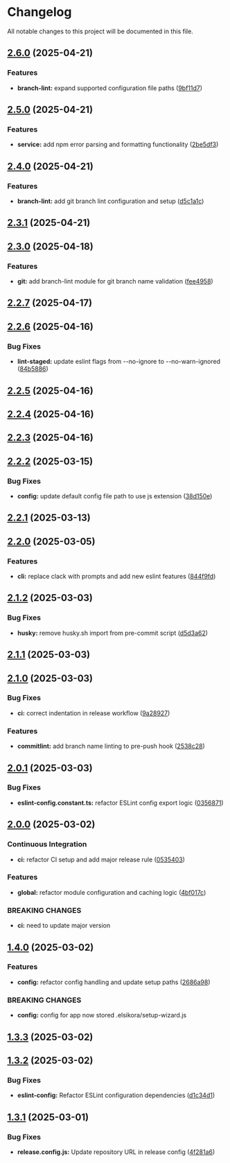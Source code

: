 # Changelog

All notable changes to this project will be documented in this file.

## [2.6.0](https://github.com/ElsiKora/Setup-Wizard/compare/v2.5.0...v2.6.0) (2025-04-21)

### Features

- **branch-lint:** expand supported configuration file paths ([9bf11d7](https://github.com/ElsiKora/Setup-Wizard/commit/9bf11d797c9ba5f1697d9173c30f17b2e003d8b2))

## [2.5.0](https://github.com/ElsiKora/Setup-Wizard/compare/v2.4.0...v2.5.0) (2025-04-21)

### Features

- **service:** add npm error parsing and formatting functionality ([2be5df3](https://github.com/ElsiKora/Setup-Wizard/commit/2be5df31db5458e6750a40121396083d351cbc45))

## [2.4.0](https://github.com/ElsiKora/Setup-Wizard/compare/v2.3.1...v2.4.0) (2025-04-21)

### Features

- **branch-lint:** add git branch lint configuration and setup ([d5c1a1c](https://github.com/ElsiKora/Setup-Wizard/commit/d5c1a1cf409d759632bd7dcb5cb144cafe5caad0))

## [2.3.1](https://github.com/ElsiKora/Setup-Wizard/compare/v2.3.0...v2.3.1) (2025-04-21)

## [2.3.0](https://github.com/ElsiKora/Setup-Wizard/compare/v2.2.7...v2.3.0) (2025-04-18)

### Features

- **git:** add branch-lint module for git branch name validation ([fee4958](https://github.com/ElsiKora/Setup-Wizard/commit/fee495813a123626cd28b1386bea35fca4426b16))

## [2.2.7](https://github.com/ElsiKora/Setup-Wizard/compare/v2.2.6...v2.2.7) (2025-04-17)

## [2.2.6](https://github.com/ElsiKora/Setup-Wizard/compare/v2.2.5...v2.2.6) (2025-04-16)

### Bug Fixes

- **lint-staged:** update eslint flags from --no-ignore to --no-warn-ignored ([84b5886](https://github.com/ElsiKora/Setup-Wizard/commit/84b5886825e2fbf8fb257ceb76e64d0687894e60))

## [2.2.5](https://github.com/ElsiKora/Setup-Wizard/compare/v2.2.4...v2.2.5) (2025-04-16)

## [2.2.4](https://github.com/ElsiKora/Setup-Wizard/compare/v2.2.3...v2.2.4) (2025-04-16)

## [2.2.3](https://github.com/ElsiKora/Setup-Wizard/compare/v2.2.2...v2.2.3) (2025-04-16)

## [2.2.2](https://github.com/ElsiKora/Setup-Wizard/compare/v2.2.1...v2.2.2) (2025-03-15)

### Bug Fixes

- **config:** update default config file path to use js extension ([38d150e](https://github.com/ElsiKora/Setup-Wizard/commit/38d150e629802a5f2d9fcc6260513c114bf3d60f))

## [2.2.1](https://github.com/ElsiKora/Setup-Wizard/compare/v2.2.0...v2.2.1) (2025-03-13)

## [2.2.0](https://github.com/ElsiKora/Setup-Wizard/compare/v2.1.2...v2.2.0) (2025-03-05)

### Features

- **cli:** replace clack with prompts and add new eslint features ([844f9fd](https://github.com/ElsiKora/Setup-Wizard/commit/844f9fdfc1bf95b47085ae2365e8b2c5ff82c009))

## [2.1.2](https://github.com/ElsiKora/Setup-Wizard/compare/v2.1.1...v2.1.2) (2025-03-03)

### Bug Fixes

- **husky:** remove husky.sh import from pre-commit script ([d5d3a62](https://github.com/ElsiKora/Setup-Wizard/commit/d5d3a62f2654228158b6ca2981bd40921e705528))

## [2.1.1](https://github.com/ElsiKora/Setup-Wizard/compare/v2.1.0...v2.1.1) (2025-03-03)

## [2.1.0](https://github.com/ElsiKora/Setup-Wizard/compare/v2.0.1...v2.1.0) (2025-03-03)

### Bug Fixes

- **ci:** correct indentation in release workflow ([9a28927](https://github.com/ElsiKora/Setup-Wizard/commit/9a28927c850cc09a15dc38185e3e1f7407f362ed))

### Features

- **commitlint:** add branch name linting to pre-push hook ([2538c28](https://github.com/ElsiKora/Setup-Wizard/commit/2538c281964d77478f0f42aafd15997a89e30f31))

## [2.0.1](https://github.com/ElsiKora/Setup-Wizard/compare/v2.0.0...v2.0.1) (2025-03-03)

### Bug Fixes

- **eslint-config.constant.ts:** refactor ESLint config export logic ([0356871](https://github.com/ElsiKora/Setup-Wizard/commit/03568714c14be6d5f4dc57b5be983fd0876ac562))

## [2.0.0](https://github.com/ElsiKora/Setup-Wizard/compare/v1.4.0...v2.0.0) (2025-03-02)

### Continuous Integration

- **ci:** refactor CI setup and add major release rule ([0535403](https://github.com/ElsiKora/Setup-Wizard/commit/05354030ee718a18dc70947dd4143f5e82ce95e6))

### Features

- **global:** refactor module configuration and caching logic ([4bf017c](https://github.com/ElsiKora/Setup-Wizard/commit/4bf017c7d9e31a2f3a10311ffa70e8a4d41c5133))

### BREAKING CHANGES

- **ci:** need to update major version

## [1.4.0](https://github.com/ElsiKora/Setup-Wizard/compare/v1.3.3...v1.4.0) (2025-03-02)

### Features

- **config:** refactor config handling and update setup paths ([2686a98](https://github.com/ElsiKora/Setup-Wizard/commit/2686a98edb85e9bf8ae7e72f06901feb5474478e))

### BREAKING CHANGES

- **config:** config for app now stored .elsikora/setup-wizard.js

## [1.3.3](https://github.com/ElsiKora/Setup-Wizard/compare/v1.3.2...v1.3.3) (2025-03-02)

## [1.3.2](https://github.com/ElsiKora/Setup-Wizard/compare/v1.3.1...v1.3.2) (2025-03-02)

### Bug Fixes

- **eslint-config:** Refactor ESLint configuration dependencies ([d1c34d1](https://github.com/ElsiKora/Setup-Wizard/commit/d1c34d19535b3f0b8f2a1a6f9d3877ace7129a33))

## [1.3.1](https://github.com/ElsiKora/Setup-Wizard/compare/v1.3.0...v1.3.1) (2025-03-01)

### Bug Fixes

- **release.config.js:** Update repository URL in release config ([4f281a6](https://github.com/ElsiKora/Setup-Wizard/commit/4f281a679bfd854961f1c120e742e117dfac7acf))
